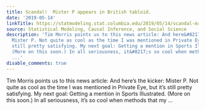 ```yaml
---
title: Scandal!  Mister P appears in British tabloid.
date: '2019-05-14'
linkTitle: https://statmodeling.stat.columbia.edu/2019/05/14/scandal-mrp-appears-in-british-tabloid/
source: Statistical Modeling, Causal Inference, and Social Science
description: 'Tim Morris points us to this news article: And here&#8217;s the kicker:
  Mister P. Not quite as cool as the time I was mentioned in Private Eye, but it&#8217;s
  still pretty satisfying. My next goal: Getting a mention in Sports Illustrated.
  (More on this soon.) In all seriousness, it&#8217;s so cool when methods that my
  ...'
disable_comments: true
---
```

Tim Morris points us to this news article: And here&#8217;s the kicker: Mister P. Not quite as cool as the time I was mentioned in Private Eye, but it&#8217;s still pretty satisfying. My next goal: Getting a mention in Sports Illustrated. (More on this soon.) In all seriousness, it&#8217;s so cool when methods that my ...